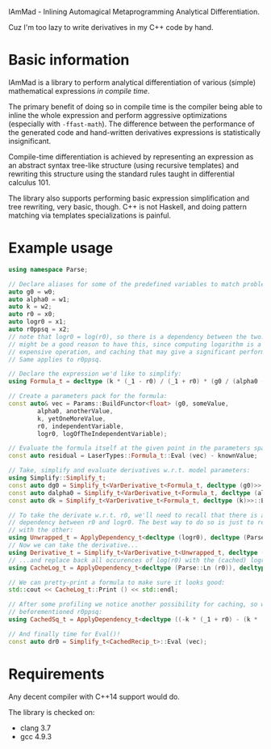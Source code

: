 IAmMad - Inlining Automagical Metaprogramming Analytical Differentiation.

Cuz I'm too lazy to write derivatives in my C++ code by hand.

# Basic information

IAmMad is a library to perform analytical differentiation of various (simple)
mathematical expressions _in compile time_.

The primary benefit of doing so in compile time is the compiler being able to
inline the whole expression and perform aggressive optimizations (especially
with `-ffast-math`). The difference between the performance of the generated
code and hand-written derivatives expressions is statistically insignificant.

Compile-time differentiation is achieved by representing an expression as an
abstract syntax tree-like structure (using recursive templates) and rewriting
this structure using the standard rules taught in differential calculus 101.

The library also supports performing basic expression simplification and tree
rewriting, very basic, though. C++ is not Haskell, and doing pattern matching
via templates specializations is painful.

# Example usage

```c++
using namespace Parse;

// Declare aliases for some of the predefined variables to match problem domain:
auto g0 = w0;
auto alpha0 = w1;
auto k = w2;
auto r0 = x0;
auto logr0 = x1;
auto r0ppsq = x2;
// note that logr0 = log(r0), so there is a dependency between the two. There
// might be a good reason to have this, since computing logarithm is a very
// expensive operation, and caching that may give a significant performance boost.
// Same applies to r0ppsq.

// Declare the expression we'd like to simplify:
using Formula_t = decltype (k * (_1 - r0) / (_1 + r0) * (g0 / (alpha0 - logr0 / Num<300>) - _1));

// Create a parameters pack for the formula:
const auto& vec = Params::BuildFunctor<float> (g0, someValue,
		alpha0, anotherValue,
		k, yetOneMoreValue,
		r0, independentVariable,
		logr0, logOfTheIndependentVariable);

// Evaluate the formula itself at the given point in the parameters space:
const auto residual = LaserTypes::Formula_t::Eval (vec) - knownValue;

// Take, simplify and evaluate derivatives w.r.t. model parameters:
using Simplify::Simplify_t;
const auto dg0 = Simplify_t<VarDerivative_t<Formula_t, decltype (g0)>>::Eval (vec);
const auto dalpha0 = Simplify_t<VarDerivative_t<Formula_t, decltype (alpha0)>>::Eval (vec);
const auto dk = Simplify_t<VarDerivative_t<Formula_t, decltype (k)>>::Eval (vec);

// To take the derivate w.r.t. r0, we'll need to recall that there is a
// dependency between r0 and logr0. The best way to do so is just to replace one
// with the other:
using Unwrapped_t = ApplyDependency_t<decltype (logr0), decltype (Parse::Ln (r0)), Formula_t>;
// Now we can take the derivative...
using Derivative_t = Simplify_t<VarDerivative_t<Unwrapped_t, decltype (r0)>>;
// ...and replace back all occurences of log(r0) with the (cached) logr0 variable.
using CacheLog_t = ApplyDependency_t<decltype (Parse::Ln (r0)), decltype (logr0), Derivative_t>;

// We can pretty-print a formula to make sure it looks good:
std::cout << CacheLog_t::Print () << std::endl;

// After some profiling we notice another possibility for caching, so we use the
// beforementioned r0ppsq:
using CachedSq_t = ApplyDependency_t<decltype ((-k * (_1 + r0) - (k * (_1 - r0))) / ((_1 + r0) * (_1 + r0))), decltype (k * r0ppsq), CacheLog_t>;

// And finally time for Eval()!
const auto dr0 = Simplify_t<CachedRecip_t>::Eval (vec);
```

# Requirements

Any decent compiler with C++14 support would do.

The library is checked on:
* clang 3.7
* gcc 4.9.3
